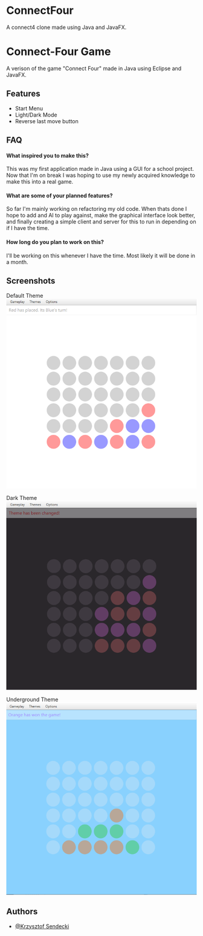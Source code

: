 # ConnectFour
A connect4 clone made using Java and JavaFX.

# Connect-Four Game

A verison of the game "Connect Four" made in Java using Eclipse and JavaFX.


## Features

- Start Menu
- Light/Dark Mode
- Reverse last move button


## FAQ

#### What inspired you to make this?

This was my first application made in Java using a GUI for a school project. Now that I'm on break I was hoping to use my newly acquired knowledge to make this into a real game.

#### What are some of your planned features?

So far I'm mainly working on refactoring my old code. When thats done I hope to add and AI to play against, make the graphical interface look better, and finally creating a simple client and server for this to run in depending on if I have the time.

#### How long do you plan to work on this?

I'll be working on this whenever I have the time. Most likely it will be done in a month.
## Screenshots

Default Theme
![App Screenshot](https://github.com/Sendecki-Krzysztof/ConnectFour/blob/main/images/Default_theme.PNG)


Dark Theme
![App Screenshot](https://github.com/Sendecki-Krzysztof/ConnectFour/blob/main/images/Dark_theme.PNG)


Underground Theme
![App Screenshot](https://github.com/Sendecki-Krzysztof/ConnectFour/blob/main/images/Underground_theme.PNG)
## Authors

- [@Krzysztof Sendecki](https://github.com/Sendecki-Krzysztof)


